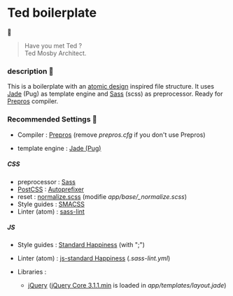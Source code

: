 # Ted boilerplate
:construction_worker:
> Have you met Ted ?  
> Ted Mosby Architect.

### description :dog:
This is a boilerplate with an [atomic design](http://atomicdesign.bradfrost.com/) inspired file structure. It uses [Jade](https://pugjs.org/api/getting-started.html) (Pug) as template engine and [Sass](http://sass-lang.com/) (scss) as preprocessor. Ready for [Prepros](https://prepros.io/) compiler.

### Recommended Settings :panda_face:

* Compiler : [Prepros](https://prepros.io/) (remove *prepros.cfg* if you don't use Prepros)

* template engine : [Jade (Pug)](https://pugjs.org/api/getting-started.html)  

##### CSS
* preprocessor : [Sass](http://sass-lang.com/)  
* [PostCSS](http://postcss.org/) : [Autoprefixer](https://autoprefixer.github.io/)    
* reset : [normalize.scss](https://github.com/kristerkari/normalize.scss) (modifie *app/base/_normalize.scss*)  
* Style guides : [SMACSS](https://smacss.com/)
* Linter (atom) : [sass-lint](https://atom.io/packages/linter-sass-lint)  

##### JS    
* Style guides : [Standard Happiness](https://github.com/JedWatson/happiness) (with ";")  
* Linter (atom) : [js-standard Happiness](https://github.com/ricardofbarros/linter-js-standard) (*.sass-lint.yml*)  

* Libraries :  
  * [jQuery](https://jquery.com/) ([jQuery Core 3.1.1.min](https://code.jquery.com/) is loaded in *app/templates/layout.jade*)  
